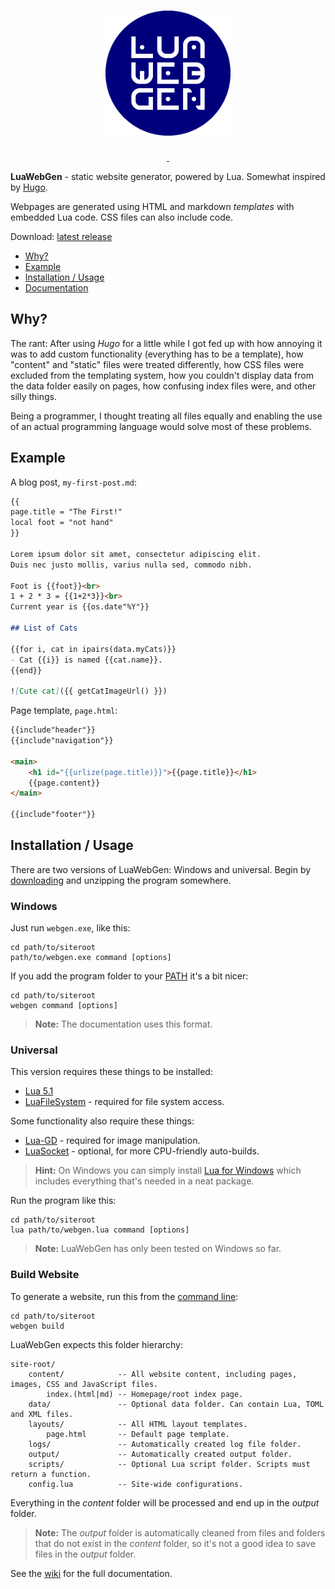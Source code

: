 <h1 align="center"><img src="gfx/logo.png" width="200" height="200" alt="LuaWebGen" title="LuaWebGen"></h1>

<p align="center">
	<a href="https://github.com/ReFreezed/LuaWebGen/releases/latest">
		<img src="https://img.shields.io/github/release/ReFreezed/LuaWebGen.svg" alt="">
	</a>
	<a href="https://github.com/ReFreezed/LuaWebGen/blob/master/LICENSE">
		<img src="https://img.shields.io/github/license/ReFreezed/LuaWebGen.svg" alt="">
	</a>
</p>

**LuaWebGen** - static website generator, powered by Lua. Somewhat inspired by [Hugo](https://gohugo.io/).

Webpages are generated using HTML and markdown *templates* with embedded Lua code. CSS files can also include code.

Download: [latest release](https://github.com/ReFreezed/LuaWebGen/releases/latest)

- [Why?](#why)
- [Example](#example)
- [Installation / Usage](#installation--usage)
- [Documentation](https://github.com/ReFreezed/LuaWebGen/wiki)



## Why?

The rant: After using *Hugo* for a little while I got fed up with
how annoying it was to add custom functionality (everything has to be a template),
how "content" and "static" files were treated differently,
how CSS files were excluded from the templating system,
how you couldn't display data from the data folder easily on pages,
how confusing index files were, and other silly things.

Being a programmer, I thought treating all files equally and enabling the use of an actual programming
language would solve most of these problems.



## Example

A blog post, `my-first-post.md`:

```markdown
{{
page.title = "The First!"
local foot = "not hand"
}}

Lorem ipsum dolor sit amet, consectetur adipiscing elit.
Duis nec justo mollis, varius nulla sed, commodo nibh.

Foot is {{foot}}<br>
1 + 2 * 3 = {{1+2*3}}<br>
Current year is {{os.date"%Y"}}

## List of Cats

{{for i, cat in ipairs(data.myCats)}}
- Cat {{i}} is named {{cat.name}}.
{{end}}

![Cute cat]({{ getCatImageUrl() }})
```

Page template, `page.html`:

```html
{{include"header"}}
{{include"navigation"}}

<main>
	<h1 id="{{urlize(page.title)}}">{{page.title}}</h1>
	{{page.content}}
</main>

{{include"footer"}}
```



## Installation / Usage
There are two versions of LuaWebGen: Windows and universal.
Begin by [downloading](https://github.com/ReFreezed/LuaWebGen/releases/latest) and unzipping the program somewhere.


### Windows
Just run `webgen.exe`, like this:

```batch
cd path/to/siteroot
path/to/webgen.exe command [options]
```

If you add the program folder to your [PATH](https://www.computerhope.com/issues/ch000549.htm)
it's a bit nicer:

```batch
cd path/to/siteroot
webgen command [options]
```

> **Note:** The documentation uses this format.


### Universal
This version requires these things to be installed:

- [Lua 5.1](https://www.lua.org/)
- [LuaFileSystem](https://keplerproject.github.io/luafilesystem/) - required for file system access.

Some functionality also require these things:

- [Lua-GD](https://ittner.github.io/lua-gd/) - required for image manipulation.
- [LuaSocket](http://w3.impa.br/~diego/software/luasocket/home.html) - optional, for more CPU-friendly auto-builds.

> **Hint:** On Windows you can simply install [Lua for Windows](https://github.com/rjpcomputing/luaforwindows)
> which includes everything that's needed in a neat package.

Run the program like this:

```batch
cd path/to/siteroot
lua path/to/webgen.lua command [options]
```

> **Note:** LuaWebGen has only been tested on Windows so far.


### Build Website
To generate a website, run this from the [command line](https://github.com/ReFreezed/LuaWebGen/wiki/Command-Line):

```batch
cd path/to/siteroot
webgen build
```

LuaWebGen expects this folder hierarchy:

```
site-root/
    content/            -- All website content, including pages, images, CSS and JavaScript files.
        index.(html|md) -- Homepage/root index page.
    data/               -- Optional data folder. Can contain Lua, TOML and XML files.
    layouts/            -- All HTML layout templates.
        page.html       -- Default page template.
    logs/               -- Automatically created log file folder.
    output/             -- Automatically created output folder.
    scripts/            -- Optional Lua script folder. Scripts must return a function.
    config.lua          -- Site-wide configurations.
```

Everything in the *content* folder will be processed and end up in the *output* folder.

> **Note:** The *output* folder is automatically cleaned from files and folders that do not exist in the *content* folder,
> so it's not a good idea to save files in the *output* folder.

See the [wiki](https://github.com/ReFreezed/LuaWebGen/wiki) for the full documentation.


